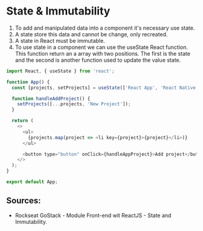 # State & Immutability

1. To add and manipulated data into a component it's necessary use state. 
2. A state store this data and cannot be change, only recreated. 
3. A state in React must be immutable. 
4. To use state in a component we can use the useState React function. This function return an a array with two positions. The first is the state and the second is another function used to update the value state. 
```javascript
import React, { useState } from 'react';

function App() {
  const [projects, setProjects] = useState(['React App', 'React Native App']);

  function handleAddProject() {
    setProjects([...projects, 'New Project']);
  }

  return (
    <>
      <ul>
        {projects.map(project => <li key={project}>{project}</li>)}
      </ul>

      <button type="button" onClick={handleAppProject}>Add project</button>
    </>
  );
}

export default App;
```

## Sources:
- Rockseat GoStack - Module Front-end wit ReactJS - State and Immutability.